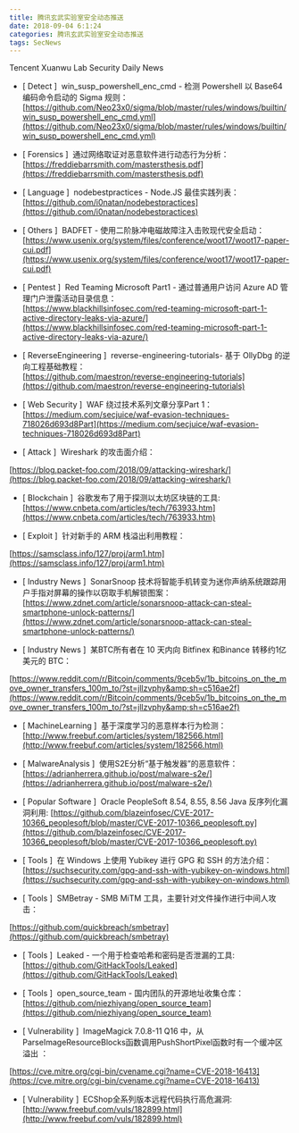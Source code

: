 ```yaml
---
title: 腾讯玄武实验室安全动态推送
date: 2018-09-04 6:1:24
categories: 腾讯玄武实验室安全动态推送
tags: SecNews
---
```


Tencent Xuanwu Lab Security Daily News  
* [ Detect ]  win_susp_powershell_enc_cmd - 检测 Powershell 以 Base64 编码命令启动的 Sigma 规则：    
[https://github.com/Neo23x0/sigma/blob/master/rules/windows/builtin/win_susp_powershell_enc_cmd.yml](https://github.com/Neo23x0/sigma/blob/master/rules/windows/builtin/win_susp_powershell_enc_cmd.yml)  

* [ Forensics ]  通过网络取证对恶意软件进行动态行为分析：   
[https://freddiebarrsmith.com/mastersthesis.pdf](https://freddiebarrsmith.com/mastersthesis.pdf)  

* [ Language ]  nodebestpractices - Node.JS 最佳实践列表：   
[https://github.com/i0natan/nodebestpractices](https://github.com/i0natan/nodebestpractices)  

* [ Others ]  BADFET - 使用二阶脉冲电磁故障注入击败现代安全启动：    
[https://www.usenix.org/system/files/conference/woot17/woot17-paper-cui.pdf](https://www.usenix.org/system/files/conference/woot17/woot17-paper-cui.pdf)  

* [ Pentest ]  Red Teaming Microsoft Part1 - 通过普通用户访问 Azure AD 管理门户泄露活动目录信息：   
[https://www.blackhillsinfosec.com/red-teaming-microsoft-part-1-active-directory-leaks-via-azure/](https://www.blackhillsinfosec.com/red-teaming-microsoft-part-1-active-directory-leaks-via-azure/)  

* [ ReverseEngineering ]  reverse-engineering-tutorials- 基于 OllyDbg 的逆向工程基础教程：   
[https://github.com/maestron/reverse-engineering-tutorials](https://github.com/maestron/reverse-engineering-tutorials)  

* [ Web Security ]  WAF 绕过技术系列文章分享Part 1：  
[https://medium.com/secjuice/waf-evasion-techniques-718026d693d8Part](https://medium.com/secjuice/waf-evasion-techniques-718026d693d8Part)  

* [ Attack ]  Wireshark 的攻击面介绍： 

[https://blog.packet-foo.com/2018/09/attacking-wireshark/](https://blog.packet-foo.com/2018/09/attacking-wireshark/)  

* [ Blockchain ]  谷歌发布了用于探测以太坊区块链的工具: 
[https://www.cnbeta.com/articles/tech/763933.htm](https://www.cnbeta.com/articles/tech/763933.htm)  

* [ Exploit ]  针对新手的 ARM 栈溢出利用教程： 

[https://samsclass.info/127/proj/arm1.htm](https://samsclass.info/127/proj/arm1.htm)  

* [ Industry News ]  SonarSnoop 技术将智能手机转变为迷你声纳系统跟踪用户手指对屏幕的操作以窃取手机解锁图案： 
[https://www.zdnet.com/article/sonarsnoop-attack-can-steal-smartphone-unlock-patterns/](https://www.zdnet.com/article/sonarsnoop-attack-can-steal-smartphone-unlock-patterns/)  

* [ Industry News ]  某BTC所有者在 10 天内向 Bitfinex 和Binance 转移约1亿美元的 BTC： 

[https://www.reddit.com/r/Bitcoin/comments/9ceb5v/1b_bitcoins_on_the_move_owner_transfers_100m_to/?st=jllzvphy&amp;sh=c516ae2f](https://www.reddit.com/r/Bitcoin/comments/9ceb5v/1b_bitcoins_on_the_move_owner_transfers_100m_to/?st=jllzvphy&amp;sh=c516ae2f)  

* [ MachineLearning ]  基于深度学习的恶意样本行为检测： 
[http://www.freebuf.com/articles/system/182566.html](http://www.freebuf.com/articles/system/182566.html)  

* [ MalwareAnalysis ]  使用S2E分析“基于触发器”的恶意软件： 
[https://adrianherrera.github.io/post/malware-s2e/](https://adrianherrera.github.io/post/malware-s2e/)  

* [ Popular Software ]  Oracle PeopleSoft 8.54, 8.55, 8.56 Java 反序列化漏洞利用: 
[https://github.com/blazeinfosec/CVE-2017-10366_peoplesoft/blob/master/CVE-2017-10366_peoplesoft.py](https://github.com/blazeinfosec/CVE-2017-10366_peoplesoft/blob/master/CVE-2017-10366_peoplesoft.py)  

* [ Tools ]  在 Windows 上使用 Yubikey 进行 GPG 和 SSH 的方法介绍： 
[https://suchsecurity.com/gpg-and-ssh-with-yubikey-on-windows.html](https://suchsecurity.com/gpg-and-ssh-with-yubikey-on-windows.html)  

* [ Tools ]  SMBetray - SMB MiTM 工具，主要针对文件操作进行中间人攻击： 

[https://github.com/quickbreach/smbetray](https://github.com/quickbreach/smbetray)  

* [ Tools ]  Leaked - 一个用于检查哈希和密码是否泄漏的工具: 
[https://github.com/GitHackTools/Leaked](https://github.com/GitHackTools/Leaked)  

* [ Tools ]  open_source_team - 国内团队的开源地址收集仓库： 
[https://github.com/niezhiyang/open_source_team](https://github.com/niezhiyang/open_source_team)  

* [ Vulnerability ]  ImageMagick 7.0.8-11 Q16 中，从ParseImageResourceBlocks函数调用PushShortPixel函数时有一个缓冲区溢出 ：

[https://cve.mitre.org/cgi-bin/cvename.cgi?name=CVE-2018-16413](https://cve.mitre.org/cgi-bin/cvename.cgi?name=CVE-2018-16413)  

* [ Vulnerability ]  ECShop全系列版本远程代码执行高危漏洞: 
[http://www.freebuf.com/vuls/182899.html](http://www.freebuf.com/vuls/182899.html)  

